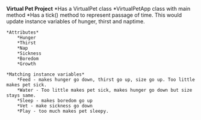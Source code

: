 **Virtual Pet Project**
	*Has a VirtualPet class
	*VirtualPetApp class with main method
	*Has a tick() method to represent passage of time. This would update instance variables of hunger, thirst and naptime. 

	*Attributes*
		*Hunger
		*Thirst
		*Nap
		*Sickness
		*Boredom
		*Growth

	*Matching instance variables*
		*Feed - makes hunger go down, thirst go up, size go up. Too little makes pet sick.
		*Water - Too little makes pet sick, makes hunger go down but size stays same. 
		*Sleep - makes boredom go up
		*Vet - make sickness go down
		*Play - too much makes pet sleepy.